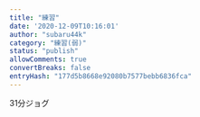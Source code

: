 ```yaml
---
title: "練習"
date: '2020-12-09T10:16:01'
author: "subaru44k"
category: "練習(弱)"
status: "publish"
allowComments: true
convertBreaks: false
entryHash: "177d5b8668e92080b7577bebb6836fca"
---
```

31分ジョグ
